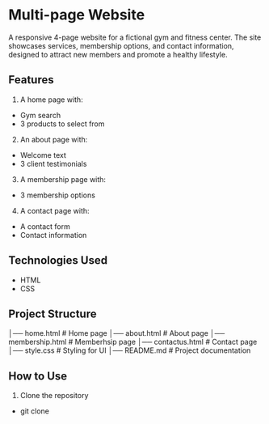 # Multi-page Website
A responsive 4-page website for a fictional gym and fitness center. The site showcases services, membership options, and contact information, designed to attract new members and promote a healthy lifestyle.

## Features
1. A home page with:
- Gym search
- 3 products to select from 

2. An about page with: 
- Welcome text
- 3 client testimonials 

3. A membership page with:
- 3 membership options

4. A contact page with: 
- A contact form
- Contact information

## Technologies Used 
- HTML
- CSS

## Project Structure 

 │── home.html # Home page
 │── about.html # About page
 │── membership.html # Memberhsip page
 │── contactus.html # Contact page
 │── style.css # Styling for UI
 │── README.md # Project documentation

 ## How to Use 
 1. Clone the repository 
 - git clone 